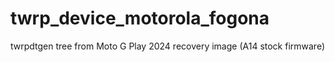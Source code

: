 # twrp_device_motorola_fogona
twrpdtgen tree from Moto G Play 2024 recovery image (A14 stock firmware)
